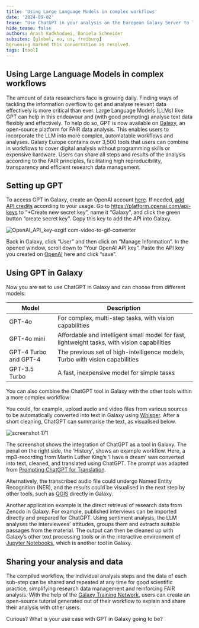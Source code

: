 ```yaml
---
title: 'Using Large Language Models in complex workflows'
date: '2024-09-02'
tease: "Use ChatGPT in your analysis on the European Galaxy Server to leverage the Large Language Model in your automated workflows"
hide_tease: false
authors: Arash Kadkhodaei, Daniela Schneider 
subsites: [global, eu, us, freiburg]
bgruening marked this conversation as resolved.
tags: [tool]
---
```


## Using Large Language Models in complex workflows

The amount of data researchers face is growing daily. Finding ways of tackling the information overflow to get and analyse relevant data effectively is more critical than ever. Large Language Models (LLMs) like GPT can help in this endeavour and (with good prompting) analyse text data flexibly and effectively. 
To help do so, GPT is now available on [Galaxy](https://usegalaxy.eu/), an open-source platform for FAIR data analysis. This enables users to incorporate the LLM into more complex, automatable workflows and analyses. Galaxy Europe contains over 3,500 tools that users can combine in workflows to cover digital analysis without programming skills or expensive hardware. Users can share all steps and results of the analysis according to the FAIR principles, facilitating high reproducibility, transparency and efficient research data management.


## Setting up GPT

To access GPT in Galaxy, create an OpenAI account [here](https://platform.openai.com/signup). If needed, [add API credits](https://platform.openai.com/settings/organization/billing) according to your usage.  Go to https://platform.openai.com/api-keys  to “+Create new secret key”, name it “Galaxy”, and click the green button “create secret key”. Copy this key to add the API into Galaxy.

![OpenAI_API_key-ezgif com-video-to-gif-converter](https://github.com/user-attachments/assets/9424a44d-11e3-4594-bca9-d759c67956bd)


Back in Galaxy, click “User” and then click on “Manage Information”. In the opened window, scroll down to “Your OpenAI API key”. Paste the API key you created on [OpenAI](https://platform.openai.com/api-keys) here and click “save”. 


## Using GPT in Galaxy

Now you are set to use ChatGPT in Galaxy and can choose from different models: 

| Model  | Description |
| ------------- | ------------- |
| GPT-4o  | For complex, multi-step tasks, with vision capabilities |
| GPT-4o mini  | Affordable and intelligent small model for fast, lightweight tasks, with vision capabilities |
| GPT-4 Turbo and GPT-4 | The previous set of high-intelligence models, Turbo with vision capabilities |
| GPT-3.5 Turbo | A fast, inexpensive model for simple tasks |

You can also combine the ChatGPT tool in Galaxy with the other tools within a more complex workflow:

You could, for example, upload audio and video files from various sources to be automatically converted into text in Galaxy using [Whisper](https://usegalaxy.eu/?tool_id=whisper). After a short cleaning, ChatGPT can summarise the text, as visualised below.

![screenshot 171](https://github.com/user-attachments/assets/bd1a82d5-be79-464f-8f57-9fe5487e2abf)

The screenshot shows the integration of ChatGPT as a tool in Galaxy. The penal on the right side, the ‘History’, shows an example workflow. Here, a mp3-recording from Martin Luther King’s ‘I have a dream’ was converted into text, cleaned, and translated using ChatGPT. The prompt was adapted from [Prompting ChatGPT for Translation](https://doi.org/10.48550/arXiv.2403.00127).

Alternatively, the transcribed audio file could undergo Named Entity Recognition (NER), and the results could be visualised in the next step by other tools, such as [QGIS](https://usegalaxy.eu/root?tool_id=interactive_tool_qgis) directly in Galaxy.

Another application example is the direct retrieval of research data from Zenodo in Galaxy. For example, published interviews can be imported directly and prepared for ChatGPT. Using sentiment analysis, the LLM analyses the interviewees' attitudes, groups them and extracts suitable passages from the material. The output can then be cleaned up with Galaxy’s other text processing tools or in the interactive environment of [Jupyter Notebooks](https://usegalaxy.eu/?tool_id=interactive_tool_jupyter_notebook), which is another tool in Galaxy.


## Sharing your analysis and data

The compiled workflow, the individual analysis steps and the data of each sub-step can be shared and repeated at any time for good scientific practice, simplifying research data management and reinforcing FAIR analysis. With the help of the [Galaxy Training Network](https://training.galaxyproject.org/), users can create an open-source tutorial generated out of their workflow to explain and share their analysis with other users. 

Curious? What is your use case with GPT in Galaxy going to be?
